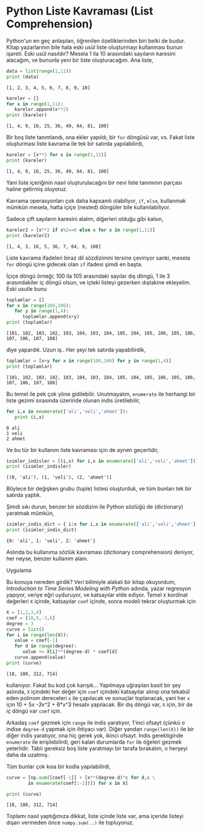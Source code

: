 # Python Liste Kavraması (List Comprehension)

Python'un en geç anlaşılan, öğrenilen özelliklerinden biri belki de
budur. Kitap yazarlarının bile hala eski usül liste oluşturmayı
kullanması bunun işareti. Eski usül nasıldır? Mesela 1 ila 10
arasındaki sayıların karesini alacağım, ve bununla yeni bir liste
oluşturacağım. Ana liste,

```python
data = list(range(1,11))
print (data)
```

```text
[1, 2, 3, 4, 5, 6, 7, 8, 9, 10]
```

```python
kareler = []
for x in range(1,11):
   kareler.append(x**2)
print (kareler)
```

```text
[1, 4, 9, 16, 25, 36, 49, 64, 81, 100]
```

Bir boş liste tanımlandı, ona ekler yapıldı, bir `for` döngüsü var,
vs. Fakat liste oluşturması liste kavrama ile tek bir satırda
yapılabilirdi,

```python
kareler = [x**2 for x in range(1,11)]
print (kareler)
```

```text
[1, 4, 9, 16, 25, 36, 49, 64, 81, 100]
```

Yani liste içeriğinin nasıl oluşturulacağını bir nevi liste tanımının
parçası haline getirmiş oluyoruz. 

Kavrama operasyonları çok daha kapsamlı olabiliyor, `if`, `else`,
kullanmak mümkün mesela, hatta içiçe (nested) döngüler bile
kullanılabiliyor.

Sadece çift sayıların karesini alalım, diğerleri olduğu gibi kalsın,

```python
kareler2 = [x**2 if x%2==0 else x for x in range(1,11)]
print (kareler2)
```

```text
[1, 4, 3, 16, 5, 36, 7, 64, 9, 100]
```

Liste kavrama ifadeleri biraz dil sözdizimini tersine çeviriyor sanki,
mesela `for` döngü içine gidecek olan `if` ifadesi şimdi en başta.

İçiçe döngü örneği; 100 ila 105 arasındaki sayılar dış döngü, 1 ile 3
arasındakiler iç döngü olsun, ve içteki listeyi gezerken dıştakine
ekleyelim. Eski usulle bunu

```python
toplamlar = []
for x in range(100,106):
   for y in range(1,4):
      toplamlar.append(x+y)
print (toplamlar)      
```

```text
[101, 102, 103, 102, 103, 104, 103, 104, 105, 104, 105, 106, 105, 106, 107, 106, 107, 108]
```

diye yapardık. Uzun iş.. Her şeyi tek satırda yapabilirdik,

```python
toplamlar = [x+y for x in range(100,106) for y in range(1,4)]
print (toplamlar)
```

```text
[101, 102, 103, 102, 103, 104, 103, 104, 105, 104, 105, 106, 105, 106, 107, 106, 107, 108]
```

Bu temel ile pek çok yöne gidilebilir. Unutmayalım, `enumerate` ile herhangi
bir liste gezimi sırasında üzerinde olunan indis üretilebilir,

```python
for i,x in enumerate(['ali','veli','ahmet']):
   print (i,x)
```

```text
0 ali
1 veli
2 ahmet
```

Ve bu tür bir kullanım liste kavraması için de aynen geçerlidir,

```python
isimler_indisler = [(i,x) for i,x in enumerate(['ali','veli','ahmet'])]
print (isimler_indisler)
```

```text
[(0, 'ali'), (1, 'veli'), (2, 'ahmet')]
```

Böylece bir değişken grubu (tuple) listesi oluşturduk, ve tüm bunları
tek bir satırda yaptık.

Şimdi sıkı durun, benzer bir sözdizim ile Python sözlüğü de
(dictionary) yaratmak mümkün, 

```python
isimler_indis_dict = { i:x for i,x in enumerate(['ali','veli','ahmet']) }
print (isimler_indis_dict)
```

```text
{0: 'ali', 1: 'veli', 2: 'ahmet'}
```

Aslında bu kullanıma sözlük kavraması (dictionary comprehension)
deniyor, her neyse, benzer kullanım alanı.

Uygulama

Bu konuya nereden girdik? Veri bilimiyle alakalı bir kitap okuyordum,
*Introduction to Time Series Modeling with Python* adında, yazar
regresyon yapıyor, veriye eğri uyduruyor, ve katsayılar elde
ediyor. Temel x kordinat değerleri `X` içinde, katsayılar `coef`
içinde, sonra modeli tekrar oluşturmak için

```python
X = [1,2,3,4]
coef = [10,5,-3,6]
degree = 3
curve = list()
for i in range(len(X)):
   value = coef[-1]
   for d in range(degree):
      value += X[i]**(degree-d) * coef[d]
   curve.append(value)
print (curve)   
```

```text
[18, 100, 312, 714]
```

kullanıyor. Fakat bu kod çok karışık... Yapılmaya uğraşılan basit bir
şey aslında, `X` içindeki her değer için `coef` içindeki katsayılar
alınıp ona tekabül eden polinom dereceleri `x` ile çapılacak ve
sonuçlar toplanacak, yani her `x` için 10 + 5*x -3*x^2 + 6*x^3 hesabı
yapılacak. Bir dış döngü var, `X` için, bir de iç döngü var `coef`
için.

Arkadaş `coef` gezmek için `range` ile indis yaratıyor, 1'inci ofsayt
(çünkü o indise `degree-d` yapmak için ihtiyacı var). Diğer yandan
`range(len(X))` ile bir diğer indis yaratıyor, ona hiç gerek yok,
ikinci ofsayt. İndis gerektiginde `enumerate` ile erişilebilirdi, geri
kalan durumlarda `for` ile öğeleri gezmek yeterlidir. Tabii gereksiz
boş liste yaratmayı bir tarafa bırakalım, o herşeyi daha da uzatmış.

Tüm bunlar çok kısa bir kodla yapılabilirdi,

```python
curve = [np.sum([coef[-1]] + [x**(degree-d)*c for d,c \
        in enumerate(coef[:-1])]) for x in X]

print (curve)
```

```text
[18, 100, 312, 714]
```

Toplamı nasıl yaptığımıza dikkat, liste içinde liste var, ama içeride
listeyi dışarı vermeden önce `numpy.sum(..)` ile topluyoruz. 





